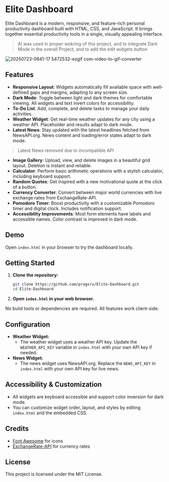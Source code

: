 # Elite Dashboard

Elite Dashboard is a modern, responsive, and feature-rich personal productivity dashboard built with HTML, CSS, and JavaScript. It brings together essential productivity tools in a single, visually appealing interface.
> AI was used in proper wokring of this project, and to integrate Dark Mode in the overall Project, and to add the edit widgets button

![20250723-0641-17 5472532-ezgif com-video-to-gif-converter](https://github.com/user-attachments/assets/59459573-94cc-4966-ba2b-c45de5b8e22b)


## Features

- **Responsive Layout**: Widgets automatically fill available space with well-defined gaps and margins, adapting to any screen size.
- **Dark Mode**: Toggle between light and dark themes for comfortable viewing. All widgets and text invert colors for accessibility.
- **To-Do List**: Add, complete, and delete tasks to manage your daily activities.
- **Weather Widget**: Get real-time weather updates for any city using a weather API. Placeholder and results adapt to dark mode.
- **Latest News**: Stay updated with the latest headlines fetched from NewsAPI.org. News content and loading/error states adapt to dark mode.
> Latest News removed due to incompatible API
- **Image Gallery**: Upload, view, and delete images in a beautiful grid layout. Deletion is instant and reliable.
- **Calculator**: Perform basic arithmetic operations with a stylish calculator, including keyboard support.
- **Random Quotes**: Get inspired with a new motivational quote at the click of a button.
- **Currency Converter**: Convert between major world currencies with live exchange rates from ExchangeRate-API.
- **Pomodoro Timer**: Boost productivity with a customizable Pomodoro timer and digital clock. Includes notification support.
- **Accessibility Improvements**: Most form elements have labels and accessible names. Color contrast is improved in dark mode.

## Demo

Open `index.html` in your browser to try the dashboard locally.

## Getting Started

1. **Clone the repository:**
   ```sh
   git clone https://github.com/pragsrv/Elite-Dashboard.git
   cd Elite-Dashboard
   ```
2. **Open `index.html` in your web browser.**

No build tools or dependencies are required. All features work client-side.

## Configuration

- **Weather Widget:**
  - The weather widget uses a weather API key. Update the `WEATHER_API_KEY` variable in `index.html` with your own API key if needed.
- **News Widget:**
  - The news widget uses NewsAPI.org. Replace the `NEWS_API_KEY` in `index.html` with your own API key for live news.

## Accessibility & Customization

- All widgets are keyboard accessible and support color inversion for dark mode.
- You can customize widget order, layout, and styles by editing `index.html` and the embedded CSS.

## Credits

- [Font Awesome](https://fontawesome.com/) for icons
- [ExchangeRate-API](https://www.exchangerate-api.com/) for currency rates

## License

This project is licensed under the MIT License.
